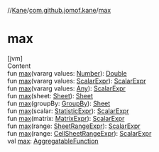 //[Kane](../index.md)/[com.github.jomof.kane](index.md)/[max](max.md)



# max  
[jvm]  
Content  
fun [max](max.md)(vararg values: [Number](https://kotlinlang.org/api/latest/jvm/stdlib/kotlin/-number/index.html)): [Double](https://kotlinlang.org/api/latest/jvm/stdlib/kotlin/-double/index.html)  
fun [max](max.md)(vararg values: [ScalarExpr](-scalar-expr/index.md)): [ScalarExpr](-scalar-expr/index.md)  
fun [max](max.md)(vararg values: [Any](https://kotlinlang.org/api/latest/jvm/stdlib/kotlin/-any/index.html)): [ScalarExpr](-scalar-expr/index.md)  
fun [max](max.md)(sheet: [Sheet](../com.github.jomof.kane.impl.sheet/-sheet/index.md)): [Sheet](../com.github.jomof.kane.impl.sheet/-sheet/index.md)  
fun [max](max.md)(groupBy: [GroupBy](../com.github.jomof.kane.impl.sheet/-group-by/index.md)): [Sheet](../com.github.jomof.kane.impl.sheet/-sheet/index.md)  
fun [max](max.md)(scalar: [StatisticExpr](-statistic-expr/index.md)): [ScalarExpr](-scalar-expr/index.md)  
fun [max](max.md)(matrix: [MatrixExpr](-matrix-expr/index.md)): [ScalarExpr](-scalar-expr/index.md)  
fun [max](max.md)(range: [SheetRangeExpr](../com.github.jomof.kane.impl.sheet/-sheet-range-expr/index.md)): [ScalarExpr](-scalar-expr/index.md)  
fun [max](max.md)(range: [CellSheetRangeExpr](../com.github.jomof.kane.impl.sheet/-cell-sheet-range-expr/index.md)): [ScalarExpr](-scalar-expr/index.md)  
val [max](max.md): [AggregatableFunction](../com.github.jomof.kane.impl.functions/-aggregatable-function/index.md)  



